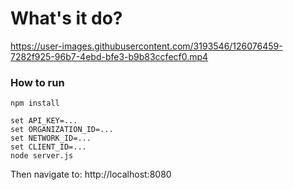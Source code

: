 # What's it do?


https://user-images.githubusercontent.com/3193546/126076459-7282f925-96b7-4ebd-bfe3-b9b83ccfecf0.mp4



### How to run
```
npm install

set API_KEY=...
set ORGANIZATION_ID=...
set NETWORK_ID=...
set CLIENT_ID=...
node server.js
```
Then navigate to: http://localhost:8080

